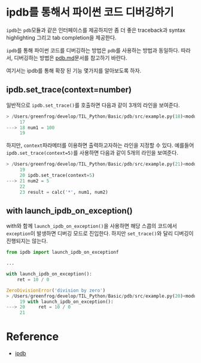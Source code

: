 # ipdb를 통해서 파이썬 코드 디버깅하기

`ipdb`는 `pdb`모듈과 같은 인터페이스를 제공하지만 좀 더 좋은 traceback과 syntax highlighting 그리고 tab completion을 제공한다. 

`ipdb`를 통해 파이썬 코드를 디버깅하는 방법은 `pdb`를 사용하는 방법과 동일하다. 따라서, 디버깅하는 방법은 [pdb.md](./pdb.md)문서를 참고하기 바란다.   

여기서는 ipdb를 통해 확장 된 기능 몇가지를 알아보도록 하자. 

## ipdb.set_trace(context=number)

일반적으로 `ipdb.set_trace()`를 호출하면 다음과 같이 3개의 라인을 보여준다. 

```python
> /Users/greenfrog/develop/TIL_Python/Basic/pdb/src/example.py(18)<module>()
     17
---> 18 num1 = 100
     19
```

하지만, `context`파라메터를 이용하면 출력하고자하는 라인을 지정할 수 있다. 예를들어 `ipdb.set_trace(context=5)`를 사용하면 다음과 같이 5개의 라인을 보여준다. 

```python
> /Users/greenfrog/develop/TIL_Python/Basic/pdb/src/example.py(21)<module>()
     19
     20 ipdb.set_trace(context=5)
---> 21 num2 = 5
     22
     23 result = calc('*', num1, num2)
```

## with launch_ipdb_on_exception()

with와 함께 `launch_ipdb_on_exception()`을 사용하면 해당 스콥의 코드에서 `exception`이 발생하면 디버깅 모드로 진입한다. 하지만 `set_trace()`와 달리 디버깅이 진행되지는 않는다.  

```python
from ipdb import launch_ipdb_on_exceptionf

... 

with launch_ipdb_on_exception():
    ret = 10 / 0

ZeroDivisionError('division by zero')
> /Users/greenfrog/develop/TIL_Python/Basic/pdb/src/example.py(20)<module>()
     19 with launch_ipdb_on_exception():
---> 20     ret = 10 / 0
     21
```

# Reference

* [ipdb](https://github.com/gotcha/ipdb)